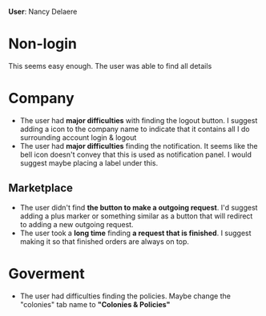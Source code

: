 **User**: Nancy Delaere
# Non-login
This seems easy enough. The user was able to find all details
# Company
- The user had **major difficulties** with finding the logout button. I suggest adding a icon to the company name to indicate that it contains all I do surrounding account login & logout
- The user had **major difficulties** finding the notification. It seems like the bell icon doesn't convey that this is used as notification panel. I would suggest maybe placing a label under this.
## Marketplace
- The user didn't find **the button to make a outgoing request**. I'd suggest adding a plus marker or something similar as a button that will redirect to adding a new outgoing request.
- The user took a **long time** finding **a request that is finished**. I suggest making it so that finished orders are always on top.
# Goverment
- The user had difficulties finding the policies. Maybe change the "colonies" tab name to **"Colonies & Policies"**
